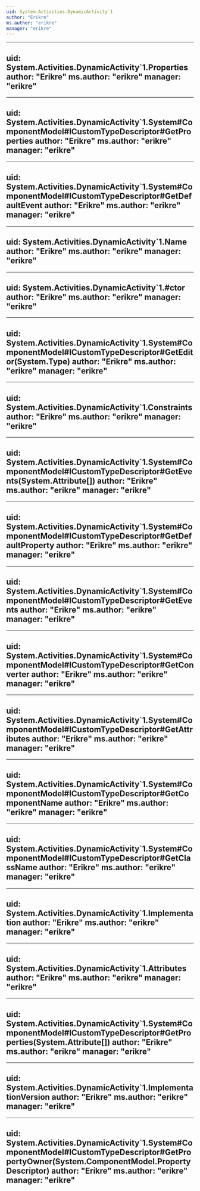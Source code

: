 ```yaml
---
uid: System.Activities.DynamicActivity`1
author: "Erikre"
ms.author: "erikre"
manager: "erikre"
---
```


---
uid: System.Activities.DynamicActivity`1.Properties
author: "Erikre"
ms.author: "erikre"
manager: "erikre"
---

---
uid: System.Activities.DynamicActivity`1.System#ComponentModel#ICustomTypeDescriptor#GetProperties
author: "Erikre"
ms.author: "erikre"
manager: "erikre"
---

---
uid: System.Activities.DynamicActivity`1.System#ComponentModel#ICustomTypeDescriptor#GetDefaultEvent
author: "Erikre"
ms.author: "erikre"
manager: "erikre"
---

---
uid: System.Activities.DynamicActivity`1.Name
author: "Erikre"
ms.author: "erikre"
manager: "erikre"
---

---
uid: System.Activities.DynamicActivity`1.#ctor
author: "Erikre"
ms.author: "erikre"
manager: "erikre"
---

---
uid: System.Activities.DynamicActivity`1.System#ComponentModel#ICustomTypeDescriptor#GetEditor(System.Type)
author: "Erikre"
ms.author: "erikre"
manager: "erikre"
---

---
uid: System.Activities.DynamicActivity`1.Constraints
author: "Erikre"
ms.author: "erikre"
manager: "erikre"
---

---
uid: System.Activities.DynamicActivity`1.System#ComponentModel#ICustomTypeDescriptor#GetEvents(System.Attribute[])
author: "Erikre"
ms.author: "erikre"
manager: "erikre"
---

---
uid: System.Activities.DynamicActivity`1.System#ComponentModel#ICustomTypeDescriptor#GetDefaultProperty
author: "Erikre"
ms.author: "erikre"
manager: "erikre"
---

---
uid: System.Activities.DynamicActivity`1.System#ComponentModel#ICustomTypeDescriptor#GetEvents
author: "Erikre"
ms.author: "erikre"
manager: "erikre"
---

---
uid: System.Activities.DynamicActivity`1.System#ComponentModel#ICustomTypeDescriptor#GetConverter
author: "Erikre"
ms.author: "erikre"
manager: "erikre"
---

---
uid: System.Activities.DynamicActivity`1.System#ComponentModel#ICustomTypeDescriptor#GetAttributes
author: "Erikre"
ms.author: "erikre"
manager: "erikre"
---

---
uid: System.Activities.DynamicActivity`1.System#ComponentModel#ICustomTypeDescriptor#GetComponentName
author: "Erikre"
ms.author: "erikre"
manager: "erikre"
---

---
uid: System.Activities.DynamicActivity`1.System#ComponentModel#ICustomTypeDescriptor#GetClassName
author: "Erikre"
ms.author: "erikre"
manager: "erikre"
---

---
uid: System.Activities.DynamicActivity`1.Implementation
author: "Erikre"
ms.author: "erikre"
manager: "erikre"
---

---
uid: System.Activities.DynamicActivity`1.Attributes
author: "Erikre"
ms.author: "erikre"
manager: "erikre"
---

---
uid: System.Activities.DynamicActivity`1.System#ComponentModel#ICustomTypeDescriptor#GetProperties(System.Attribute[])
author: "Erikre"
ms.author: "erikre"
manager: "erikre"
---

---
uid: System.Activities.DynamicActivity`1.ImplementationVersion
author: "Erikre"
ms.author: "erikre"
manager: "erikre"
---

---
uid: System.Activities.DynamicActivity`1.System#ComponentModel#ICustomTypeDescriptor#GetPropertyOwner(System.ComponentModel.PropertyDescriptor)
author: "Erikre"
ms.author: "erikre"
manager: "erikre"
---
